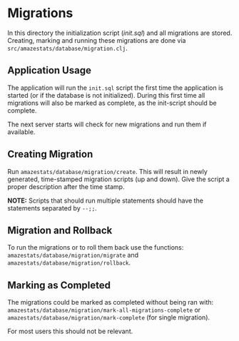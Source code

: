 # Migrations

In this directory the initialization script (*init.sql*) and all migrations
are stored.
Creating, marking and running these migrations are done via
`src/amazestats/database/migration.clj`.

## Application Usage

The application will run the `init.sql` script the first time the application
is started (or if the database is not initialized).
During this first time all migrations will also be marked as complete,
as the init-script should be complete.

The next server starts will check for new migrations and run them if available.

## Creating Migration

Run `amazestats/database/migration/create`.
This will result in newly generated, time-stamped migration scripts
(up and down).
Give the script a proper description after the time stamp.

**NOTE:** Scripts that should run multiple statements should have the
statements separated by `--;;`.

## Migration and Rollback

To run the migrations or to roll them back use the functions:
`amazestats/database/migration/migrate` and
`amazestats/database/migration/rollback`.

## Marking as Completed

The migrations could be marked as completed without being ran with:
`amazestats/database/migration/mark-all-migrations-complete` or
`amazestats/database/migration/mark-complete` (for single migration).

For most users this should not be relevant.
